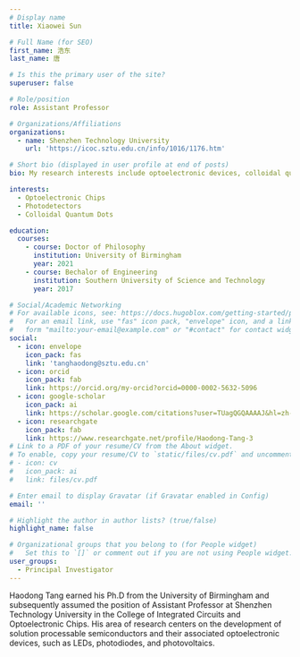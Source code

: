 ```yaml
---
# Display name
title: Xiaowei Sun

# Full Name (for SEO)
first_name: 浩东
last_name: 唐

# Is this the primary user of the site?
superuser: false

# Role/position
role: Assistant Professor

# Organizations/Affiliations
organizations:
  - name: Shenzhen Technology University
    url: 'https://icoc.sztu.edu.cn/info/1016/1176.htm'

# Short bio (displayed in user profile at end of posts)
bio: My research interests include optoelectronic devices, colloidal quantum dots and CMOS image sensors.

interests:
  - Optoelectronic Chips
  - Photodetectors
  - Colloidal Quantum Dots

education:
  courses:
    - course: Doctor of Philosophy
      institution: University of Birmingham
      year: 2021
    - course: Bechalor of Engineering
      institution: Southern University of Science and Technology
      year: 2017

# Social/Academic Networking
# For available icons, see: https://docs.hugoblox.com/getting-started/page-builder/#icons
#   For an email link, use "fas" icon pack, "envelope" icon, and a link in the
#   form "mailto:your-email@example.com" or "#contact" for contact widget.
social:
  - icon: envelope
    icon_pack: fas
    link: 'tanghaodong@sztu.edu.cn'
  - icon: orcid
    icon_pack: fab
    link: https://orcid.org/my-orcid?orcid=0000-0002-5632-5096
  - icon: google-scholar
    icon_pack: ai
    link: https://scholar.google.com/citations?user=TUagQGQAAAAJ&hl=zh-CN
  - icon: researchgate
    icon_pack: fab
    link: https://www.researchgate.net/profile/Haodong-Tang-3
# Link to a PDF of your resume/CV from the About widget.
# To enable, copy your resume/CV to `static/files/cv.pdf` and uncomment the lines below.
# - icon: cv
#   icon_pack: ai
#   link: files/cv.pdf

# Enter email to display Gravatar (if Gravatar enabled in Config)
email: ''

# Highlight the author in author lists? (true/false)
highlight_name: false

# Organizational groups that you belong to (for People widget)
#   Set this to `[]` or comment out if you are not using People widget.
user_groups:
  - Principal Investigator
---
```


Haodong Tang earned his Ph.D from the University of Birmingham and subsequently assumed the position of Assistant Professor at Shenzhen Technology University in the College of Integrated Circuits and Optoelectronic Chips. His area of research centers on the development of solution processable semiconductors and their associated optoelectronic devices, such as LEDs, photodiodes, and photovoltaics.


